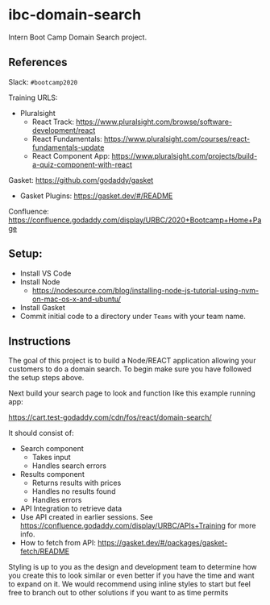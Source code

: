 # ibc-domain-search
Intern Boot Camp Domain Search project. 

## References

Slack: `#bootcamp2020` 

Training URLS: 
- Pluralsight
  - React Track: https://www.pluralsight.com/browse/software-development/react
  - React Fundamentals: https://www.pluralsight.com/courses/react-fundamentals-update
  - React Component App: https://www.pluralsight.com/projects/build-a-quiz-component-with-react

Gasket: https://github.com/godaddy/gasket
- Gasket Plugins:  https://gasket.dev/#/README

Confluence: https://confluence.godaddy.com/display/URBC/2020+Bootcamp+Home+Page



## Setup: 
- Install VS Code
- Install Node
  - https://nodesource.com/blog/installing-node-js-tutorial-using-nvm-on-mac-os-x-and-ubuntu/
- Install Gasket
- Commit initial code to a directory under `Teams` with your team name.

## Instructions
The goal of this project is to build a Node/REACT application allowing your customers to do a domain search. To begin make sure you have followed the setup steps above.

Next build your search page to look and function like this example running app:

https://cart.test-godaddy.com/cdn/fos/react/domain-search/

It should consist of:
- Search component
  - Takes input
  - Handles search errors
- Results component
  - Returns results with prices 
  - Handles no results found
  - Handles errors
- API Integration to retrieve data
 - Use API created in earlier sessions. See https://confluence.godaddy.com/display/URBC/APIs+Training for more info.
 - How to fetch from API: https://gasket.dev/#/packages/gasket-fetch/README
 

Styling is up to you as the design and development team to determine how you create this to look similar or even better if you have the time and want to expand on it. We would recommend using inline styles to start but feel free to branch out to other solutions if you want to as time permits 







